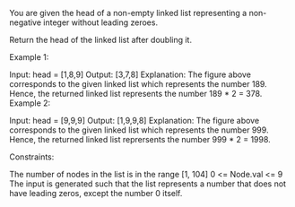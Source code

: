 You are given the head of a non-empty linked list representing a non-negative integer without leading zeroes.

Return the head of the linked list after doubling it.

Example 1:

Input: head = [1,8,9]
Output: [3,7,8]
Explanation: The figure above corresponds to the given linked list which represents the number 189. Hence, the returned linked list represents the number 189 \* 2 = 378.
Example 2:

Input: head = [9,9,9]
Output: [1,9,9,8]
Explanation: The figure above corresponds to the given linked list which represents the number 999. Hence, the returned linked list reprersents the number 999 \* 2 = 1998.

Constraints:

The number of nodes in the list is in the range [1, 104]
0 <= Node.val <= 9
The input is generated such that the list represents a number that does not have leading zeros, except the number 0 itself.
